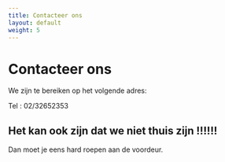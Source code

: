 ```yaml
---
title: Contacteer ons
layout: default
weight: 5
---
```


# Contacteer ons
 
We zijn te bereiken op het volgende adres:



Tel : 02/32652353

## Het kan ook zijn dat we niet thuis zijn !!!!!!
Dan moet je eens hard roepen aan de voordeur.
